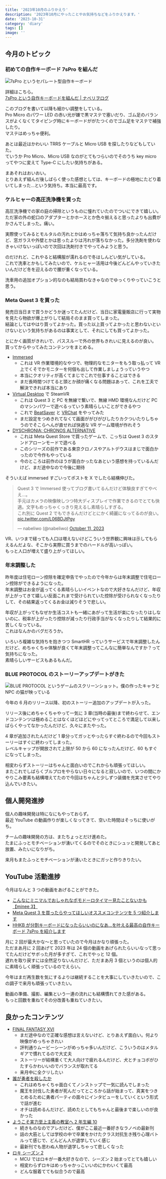 ```yaml
---
title: '2023年10月のふりかえり'
description: '2023年10月にやったことやお気持ちなどをふりかえります。'
date: '2023-10-31'
category: 'diary'
tags: []
image: ''
---
```


## 今月のトピック

### 初めての自作キーボード 7sPro を組んだ

![7sPro というセパレート型自作キーボード](/images/blog/2023/10/look-back-202310./build-7spro/03.jpg '7sPro というセパレート型自作キーボード')

詳細はこちら。  
[7sPro という自作キーボードを組んだ | ナベリヲログ](https://blog.nabeliwo.com/2023/10/build-7spro/)

このブログを書いて以降も細かい調整をしている。  
Pro Micro のパワー LED の赤い光が嫌で黒マステで塞いだり、ゴム足のバランスがよくなくてタイピング時にキーボードががたつくのでゴム足をマステで補強したり。  
マステはめっちゃ便利。

あとは最近はかわいい TRRS ケーブルと Micro USB を探したりなどもしていた。  
ていうか Pro Micro、Micro USB なのがとてもつらいのでそのうち key micro ってやつに変えて Type-C にしたい気持ちがある。

まあそれはおいおい。  
とりあえず組んだ後しばらく使った感想としては、キーボードの極地にたどり着いてしまった…という気持ち。本当に最高です。

### ケルヒャーの高圧洗浄機を買った

高圧洗浄機での家の庭の掃除というものに憧れていたのでついにできて嬉しい。  
ただ家の外の蛇口のアダプターとかホースとか色々揃えると思ったよりも出費がかさんでしまった。痛い。

実際使ってみるとモルタルの汚れとかはめっちゃ落ちて気持ち良かったんだけど、窓ガラスや外壁とかは思ったよりは汚れが落ちなかった。多分洗剤を使わなきゃいけないっぽいので次回は洗剤付きでやってみようと思う。

のだけれど、これやると結構服が濡れるので冬はしんどい気がしている。  
これで洗車とかもしてみたいので、ケルヒャー活用は今後どんどんやっていきたいんだけど冬を迎えるので腰が重くなっている。

洗車用の追加オプション的なのも結局買わなきゃなのでゆっくりやっていこうと思う。

### Meta Quest 3 を買った

発売日当日まで買うかどうか迷ってたんだけど、当日に家電量販店に行って実物を見たら物欲が爆上がりして結局そのまま買ってしまった。  
結論としてはやはり買ってよかった。買った以上買ってよかったと思わないといけないという気持ちがあるのは事実として、それにしても買ってよかった。

とにかく画質がきれいで、パススルーで外の世界もきれいに見えるのが良い。  
買ってからやってみたコンテンツをまとめる。

- [Immersed](https://immersed.com/)
  - これは VR 作業環境的なやつで、物理的なモニターをもう取っ払って VR 上でくそでかモニターを何個も出して作業しましょうっていうやつ
  - 本当にクオリティが高くてまじでこれで仕事することはできる
  - まだ長時間つけてると頭とか顔が痛くなる問題はあって、これを工夫で解決できれば本当にあり
- [Virtual Desktop](https://www.vrdesktop.net/) で SteamVR
  - これは Quest 3 と PC を無線で繋いで、無線 HMD 環境なんだけど PC のマシンパワーで遊べるっていう素晴らしいことができるやつ
  - これで [BeatSaver](https://beatsaver.com/) と [VRChat](https://hello.vrchat.com/) をやってみた
  - まだ設定をつめきれてなくて画面ががびがびしたりカクついたりしちゃうのでそこらへんが直せれば快適な VR ゲーム環境が作れそう
- [DYSCHRONIA: CHRONOS ALTERNATIVE](https://dyschroniaca.com/)
  - これは Meta Quest Store で買ったゲームで、こっちは Quest 3 のスタンドアローンモードで遊べる
  - このシリーズの前作である東京クロノスやアルトデウスはまじで面白かったので今作もやっている
  - 今のところは前作のほうが面白かったなあという感想を持っているんだけど、まだ途中なので今後に期待

そういえば immersed すごいってポストを X でしたら結構伸びた。

<blockquote class="twitter-tweet"><p lang="ja" dir="ltr">Quest 3 で Immersed 使ってブログ書いてるんだけど体験良すぎてやべえ…。<br>手元はカメラの映像映しつつ特大ディスプレイで作業できるのでとても快適。文字もめっちゃくっきり見えるし素晴らしすぎる。<br>これ別に Quest 2 でもできるんだけどとにかく綺麗になってるのが良い。 <a href="https://t.co/L06BDJtPgy">pic.twitter.com/L06BDJtPgy</a></p>&mdash; nabeliwo (@nabeliwo) <a href="https://twitter.com/nabeliwo/status/1712111881388015805?ref_src=twsrc%5Etfw">October 11, 2023</a></blockquote> <script async src="https://platform.twitter.com/widgets.js" charset="utf-8"></script>

VR、いつまで経っても人口は増えないけどこういう世界観に興味は示してもらえるんだよな、そこから実際に買うまでのハードルが高いっぽい。  
もっと人口が増えて盛り上がってほしい。

### 年末調整した

昨年度は住宅ローン控除を確定申告でやったので今年からは年末調整で住宅ローン控除ができるようになった。  
年末調整はお金が返ってくる素晴らしいイベントなので大好きなんだけど、年収が上がってきて嬉しい反面これまで受けられていた控除が受けられなくなったりして、その結果返ってくるお金は減りそうで悲しい。

年収が上がってもなぜか生活コストも一緒にあがって生活が楽になったりはしないのに、税率が上がったり控除が減ったり行政手当がなくなったりして結果的に苦しくなっている。  
これはなんかのバグだろうか。

いろいろ複雑な気持ちを抱きつつ SmartHR っていうサービスで年末調整したんだけど、めちゃくちゃ体験が良くて年末調整ってこんなに簡単なんですか？って気持ちになった。  
素晴らしいサービスもあるもんだ。

### BLUE PROTOCOL のストーリーアップデートがきた

![BLUE PROTOCOL というゲームのスクリーンショット。僕の作ったキャラと NPC の猫が映っている](/images/blog/2023/10/look-back-202310/01.png 'うちの子と野良猫')

今年の 6 月のリリース以降、初のストーリー追加のアップデートが入った。

リリース後にめちゃくちゃやって一気に 3 章(当時の最後)まで終わらせて、エンドコンテンツは極めることはなくほどほどにやってってところで満足して以来しばらくやってなかったんだけど、久々にまたやった。

4 章が追加されたんだけど 1 章分ってガッとやったらすぐ終わるので今回もストーリーはすぐに終わってしまった。  
レベルキャップが開放されて上限が 50 から 60 になったんだけど、60 もすぐになってしまった。

相変わらずストーリーはちゃんと面白いのでこれからも頑張ってほしい。  
またこれでしばらくブルプロをやらない日々になると寂しいので、いつの間にかやりこみ要素も結構増えてたので今回はちゃんと少しずつ装備を充実させてやり込んでいきたい。

## 個人開発進捗

個人の趣味開発は特になにもやっておらず。  
最近 YouTube の動画作りが楽しくなってきて、空いた時間はそっちに使いがち。

チームの趣味開発の方は、またちょっとだけ進めた。  
たまにふっとモチベーションが湧いてくるのでそのときにシュッと開発してあと放置、みたいになりがち。

来月もまたふっとモチベーションが湧いたときにガッと作りきりたい。

## YouTube 活動進捗

今月はなんと 3 つの動画をあげることができた。

- [こんなにミニマルでおしゃれなポモドーロタイマー見たことないかも【minee 3】](https://www.youtube.com/watch?v=bNHqp7_9HBI)
- [Meta Quest 3 を買ったらやってほしいオススメコンテンツを 5 つ紹介します](https://www.youtube.com/watch?v=Sf-qkeZilWA)
- [HHKB が分割キーボードになったらいいのになあ…を叶える最高の自作キーボード 7sPro を紹介します](https://www.youtube.com/watch?v=8adJpCyS1CA)

月に 2 回が最大かな〜と思っていたので今月はかなり頑張った。  
ただまあ月に 2 回あげて 2023 年は 24 個の動画をあげられたらいいなって思ってたんだけどサボった月が多すぎて、これでやっと 12 個。  
遅れを取り戻すには全然足りないんだけど、ただまあ月 3 個というのは個人的に素晴らしく頑張っているのでえらい。

今年はまだ再生数を気にするよりは継続することを大事にしていきたいので、この調子で来月も頑張っていきたい。

動画の準備、撮影、編集という一連の流れにも結構慣れてきた感がある。  
もっと回数を重ねてその分改善も重ねていきたい。

## 良かったコンテンツ

- [FINAL FANTASY XVI](https://jp.finalfantasyxvi.com/)
  - まだ途中なので正確な感想は言えないけど、とりあえず面白い。何より映像がめっちゃきれい
  - 評判通りムービーシーンがめっちゃ多いんだけど、こういうのはメタルギアで慣れてるので大丈夫
  - ストーリーが結構重くて大人向けで疲れるんだけど、犬とチョコボがひたすらかわいいのでバランスが取れてる
  - 来月中に全クリしたい
- [誰が勇者を殺したか](https://www.kadokawa.co.jp/product/322306000152/)
  - これはめちゃくちゃ面白くてノンストップで一気に読んでしまった
  - 魔王を討伐した勇者が死んだってところから話が始まって、真実をつきとめるために勇者パーティの面々にインタビューをしていくという形式で話が進む
  - オチは読めるんだけど、読めたとしてもちゃんと最後まで楽しいのが良かった
- [ようこそ実力至上主義の教室へ 2 年生編 10](https://mfbunkoj.jp/product/youzitsu/322306001244.html)
  - 続きものなのでアレだけど、僕がここ最近一番好きなラノベの最新刊
  - 話の大筋としては学校の中で卒業をかけたクラス対抗生き残り心理バトルって感じで、どんどん人が退学していく感じ
  - 最新刊でも思わぬ人物が退学しちゃって悲しくなった
- [ロキ シーズン 2](https://disneyplus.disney.co.jp/program/loki)
  - MCU ではロキが一番大好きなので、シーズン 2 始まってとても嬉しい
  - 相変わらずロキはめっちゃかっこいいのにかわいくて最高
  - どんな服着てても似合うので最高
